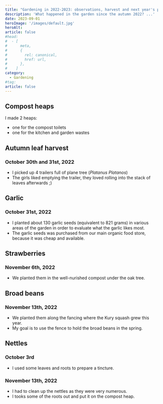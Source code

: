 ```yaml
---
title: "Gardening in 2022-2023: observations, harvest and next year's plans"
description: 'What happened in the garden since the autumn 2022? ...'
date: 2023-09-01
heroImage: '/images/default.jpg'
heroAlt:
article: false
#head:
#  - [
#      meta,
#      {
#        rel: canonical,
#        href: url,
#      },
#    ]
category:
  - Gardening
#tag:
article: false
---
```


## Compost heaps

I made 2 heaps:

- one for the compost toilets
- one for the kitchen and garden wastes

## Autumn leaf harvest

### October 30th and 31st, 2022

- I picked up 4 trailers full of plane tree (_Platanus Platanos_)
- The girls liked emptying the trailer, they loved rolling into the stack of leaves afterwards ;)

## Garlic

### October 31st, 2022

- I planted about 130 garlic seeds (equivalent to 821 grams) in various areas of the garden in order to evaluate what the garlic likes most.
- The garlic seeds was purchased from our main organic food store, because it was cheap and available.

## Strawberries

### November 6th, 2022

- We planted them in the well-nurished compost under the oak tree.

## Broad beans

### November 13th, 2022

- We planted them along the fancing where the Kury squash grew this year.
- My goal is to use the fence to hold the broad beans in the spring.

## Nettles

### October 3rd

- I used some leaves and roots to prepare a tincture.

### November 13th, 2022

- I had to clean up the nettles as they were very numerous.
- I tooks some of the roots out and put it on the compost heap.
